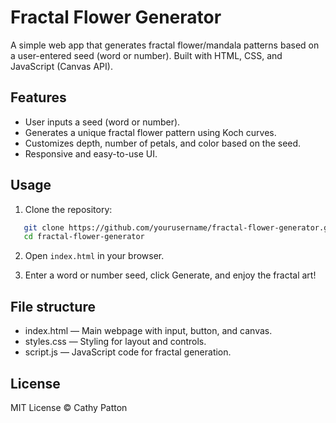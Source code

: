 # Fractal Flower Generator

A simple web app that generates fractal flower/mandala patterns based on a user-entered seed (word or number). Built with HTML, CSS, and JavaScript (Canvas API).  

## Features

- User inputs a seed (word or number).
- Generates a unique fractal flower pattern using Koch curves.
- Customizes depth, number of petals, and color based on the seed.
- Responsive and easy-to-use UI.

## Usage

1. Clone the repository:
```bash
   git clone https://github.com/yourusername/fractal-flower-generator.git
   cd fractal-flower-generator 
```

2. Open `index.html` in your browser.

3. Enter a word or number seed, click Generate, and enjoy the fractal art!

## File structure  

* index.html — Main webpage with input, button, and canvas.
* styles.css — Styling for layout and controls.
* script.js — JavaScript code for fractal generation.

## License

MIT License © Cathy Patton
